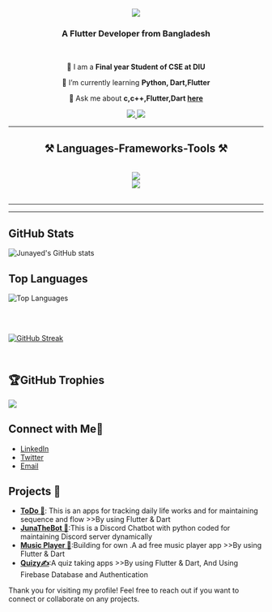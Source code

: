 ﻿

<h1 align="center">
    <img src="https://readme-typing-svg.herokuapp.com/?font=Righteous&size=35&center=true&vCenter=true&width=500&height=70&duration=4000&lines=Hi+There!+👋;+I'm+Junayed+Ahamed!;" />
</h1>

<h3 align="center">A Flutter Developer from Bangladesh</h3>

<br/>

<div align="center">
 
 🔭 I am a **Final year Student of CSE at DIU**
 
 🌱 I’m currently learning **Python, Dart,Flutter**

💬 Ask me about **c,c++,Flutter,Dart [here](https://github.com/junayedahamed)**



 </div>
 
<div align="center"> 
  <a href="mailto:junayedahamed.dev@gmail.com">
    <img src="https://img.shields.io/badge/Gmail-333333?style=for-the-badge&logo=gmail&logoColor=red" />
  </a>
  <a href="https://www.linkedin.com/in/junayed-ahamed-561256252" target="_blank">
    <img src="https://img.shields.io/badge/LinkedIn-0077B5?style=for-the-badge&logo=linkedin&logoColor=white"  />
  </a>
  
</div>

 <hr/>
 
<h2 align="center">⚒️ Languages-Frameworks-Tools ⚒️</h2>
<br/>
<div align="center">
    <img src="https://skillicons.dev/icons?i=flutter,vscode,github,figma,git" /><br>
    <img src="https://skillicons.dev/icons?i=python,c,java,cpp,dart" /><br>
</div>

<br/>
<hr/>



<hr/>

## GitHub Stats

![Junayed's GitHub stats](https://github-readme-stats.vercel.app/api?username=junayedahamed&show_icons=true&theme=tokyonight&dark)

## Top Languages

![Top Languages](https://github-readme-stats.vercel.app/api/top-langs/?username=junayedahamed&layout=compact&langs_count=8&theme=tokyonight&dark)

<br/>
<br/>

[![GitHub Streak](https://git-hub-streak-stats.vercel.app?user=junayedahamed&theme=dark)](https://git.io/streak-stats)

<br/>

## 🏆GitHub Trophies
![](https://github-trophies.vercel.app/?username=junayedahamed&theme=radical&no-frame=false&no-bg=false&margin-w=4)



## Connect with Me🤝

- [LinkedIn](https://www.linkedin.com/in/junayedahamed)
- [Twitter](https://twitter.com/junayedahamed)
- [Email](mailto:junayedahamed.dev@gmail.com)



## Projects 📕

- **[ToDo 📃](https://github.com/junayedahamed/TODO-App)**: This is an apps for tracking daily life works and for maintaining sequence and flow  >>By using Flutter & Dart
- **[JunaTheBot 🤖](https://github.com/junayedahamed/Juna_the_bot_Discord)**:This is a Discord Chatbot with python coded for maintaining Discord server dynamically 
- **[Music Player 🎵](https://github.com/junayedahamed/music)**:Building for own .A ad free music player app >>By using Flutter & Dart
- **[Quizy✍️](https://github.com/junayedahamed/quizy)**:A quiz taking apps >>By using Flutter & Dart, And Using Firebase Database and Authentication



Thank you for visiting my profile! Feel free to reach out if you want to connect or collaborate on any projects.
